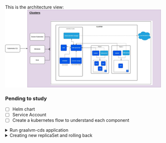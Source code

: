 This is the architecture view:
![kubernetes.jpg](images/kubernetes.jpg)

### Pending to study
- [ ] Helm chart
- [ ] Service Account
- [ ] Create a kubernetes flow to understand each component

<details>
<summary>Run graalvm-cds application</summary>

## Create docker image
``` 
gradle bootBuildImage
```

## Kubectl Commands
### Creates deployment
```
kubectl apply -f kubernetes/nodePort/deployment.yaml
```

### Creates service
```
kubectl apply -f kubernetes/nodePort/serviceyaml
```

### Creates deployment and service
``` 
kubectl apply -f kubernetes/nodePort
```

### Request to service
``` 
http://localhost:30000/
```
</details>


<details>
<summary>Creating new replicaSet and rolling back</summary>

### Create the deployment
``` bash 
kubectl apply -f deployment.yaml
```

### List all replicaSets
``` bash 
kubectl get rs
```

### Change the image and then apply the new deployment
``` bash 
kubectl apply -f deployment.yaml
```

### Now there are 2 replicaSets
``` bash 
kubectl get rs
```

### History Revision
``` bash 
kubectl rollout history deployment/java-app
```

### Roll back
``` bash 
kubectl rollout undo deployment/java-app
```
</details>




